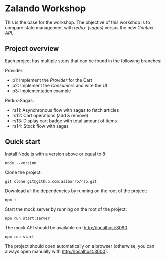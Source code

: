 # Zalando Workshop

This is the base for the workshop. The objective of this workshop is to compare state management with _redux-(sagas)_ versus the new _Context API_.

## Project overview

Each project has multiple steps that can be found in the following branches:

Provider:
* p1: Implement the _Provider_ for the Cart
* p2: Implement the _Consumers_ and wire the UI
* p3: Implementation example

Redux-Sagas:
* rs11: Asynchronous flow with sagas to fetch articles
* rs12: Cart operations (add & remove)
* rs13: Display cart badge with total amount of items
* rs14: Stock flow with sagas

## Quick start
Install Node.js with a version above or equal to 8:
```
node --version
```
Clone the project:
```
git clone git@github.com:asiborro/rsp.git
```
Download all the dependencies by running on the root of the project:
```
npm i
```
Start the mock server by running on the root of the project:
```
npm run start:server
```
The mock API should be available on t[http://localhost:8090](http://localhost:8089).
```
npm run start
```
The project should open automatically on a browser (otherwise, you can always open manually with [http://localhost:3000](http://localhost:3000)).
